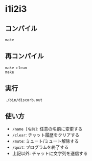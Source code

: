 # i1i2i3

## コンパイル
```console
make
```

## 再コンパイル
```console
make clean
make
```

## 実行
```console
./bin/discorb.out
```

## 使い方
- `/name [名前]`: 任意の名前に変更する
- `/clear`: チャット履歴をクリアする
- `/mute`: ミュート/ミュート解除する
- `/quit`: プログラムを終了する
- 上記以外: チャットに文字列を送信する
